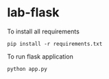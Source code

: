 # lab-flask

<!-- ![image](https://user-images.githubusercontent.com/115451707/196919992-edcfea8b-e3f6-4f35-9398-43be66b5622d.png) -->



To install all requirements
```
pip install -r requirements.txt
```

To run flask application 

```
python app.py
```

